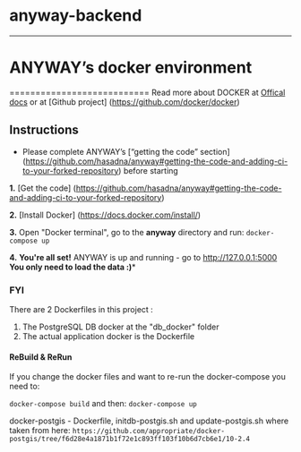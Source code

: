 # anyway-backend


------

# ANYWAY’s docker environment
===========================
Read more about DOCKER at [Offical docs](https://docs.docker.com/) or at [Github project] (https://github.com/docker/docker)


Instructions
-----------------------
* Please complete ANYWAY’s [“getting the code” section] (https://github.com/hasadna/anyway#getting-the-code-and-adding-ci-to-your-forked-repository) before starting

**1.** [Get the code] (https://github.com/hasadna/anyway#getting-the-code-and-adding-ci-to-your-forked-repository)

**2.** [Install Docker] (https://docs.docker.com/install/)

**3.** Open "Docker terminal", go to the **anyway** directory and run:
    `docker-compose up`

**4.** **You're all set!** ANYWAY is up and running - go to http://127.0.0.1:5000
**You only need to load the data :)***


### FYI

There are 2 Dockerfiles in this project :
1) The PostgreSQL DB docker at the "db_docker" folder
2) The actual application docker is the Dockerfile



#### ReBuild & ReRun
If you change the docker files and want to re-run the docker-compose you need to:

`docker-compose build` and then: `docker-compose up`


docker-postgis - Dockerfile, initdb-postgis.sh and update-postgis.sh where taken from here:
`https://github.com/appropriate/docker-postgis/tree/f6d28e4a1871b1f72e1c893ff103f10b6d7cb6e1/10-2.4`
